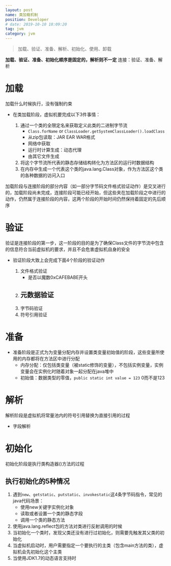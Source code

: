```yaml
---
layout: post
name: 类加载机制
position: Developer
# date: 2019-10-10 18:09:20
tag: jvm
category: jvm
---
```


> 加载、验证、准备、解析、初始化、使用、卸载

**加载、验证、准备、初始化顺序是固定的，解析则不一定**
连接：验证、准备、解析

# 加载
加载什么时候执行，没有强制约束

- 在类加载阶段，虚拟机要完成以下3件事情：

    1. 通过一个类的全限定名来获取定义此类的二进制字节流
        - `Class.forName` or `ClassLoader.getSystemClassLoader().loadClass`
        - 从zip包读取：JAR EAR WAR格式
        - 网络中获取
        - 运行时计算生成：动态代理
        - 由其它文件生成
    2. 将这个字节流所代表的静态存储结构转化为方法区的运行时数据结构
    3. 在内存中生成一个代表这个类的java.lang.Class对象，作为方法区这个类的各种数据的访问入口

加载阶段与连接阶段的部分内容（如一部分字节码文件格式验证动作）是交叉进行的，加载阶段尚未完成，连接阶段可能已经开始，但这些夹在加载阶段之中进行的动作，仍然属于连接阶段的内容，这两个阶段的开始时间仍然保持着固定的先后顺序

# 验证
验证是连接阶段的第一步，这一阶段的目的是为了确保Class文件的字节流中包含的信息符合当前虚拟机的要求，并且不会危害虚拟机自身的安全

- 验证阶段大致上会完成下面4个阶段的验证动作

    1. 文件格式验证
        - 是否以魔数0xCAFEBABE开头
    2. 元数据验证
        -
    3. 字节码验证
    4. 符号引用验证

# 准备
- 准备阶段是正式为为变量分配内存并设置类变量初始值的阶段，这些变量所使用的内存都将在方法区中进行分配
    - 内存分配：仅包括类变量（被static修饰的变量），不包括实例变量，实例变量会在实例化时随着对象一起分配在java堆中
    - 初始值：数据类型的零值，`public static int value = 123` 0而不是123

# 解析
解析阶段是虚拟机将常量池内的符号引用替换为直接引用的过程
- 字段解析

# 初始化
初始化阶段是执行类构造器<clinit>()方法的过程

## 执行初始化的5种情况
1. 遇到`new`、`getstatic`、`putstatic`、`invokestatic`这4条字节码指令，常见的java代码场景：
    - 使用new关键字实例化对象
    - 读取或者设置一个类的静态字段
    - 调用一个类的静态方法
2. 使用java.lang.reflect包的方法对类进行反射调用的时候
3. 当初始化一个类时，发现父类还没有进行过初始化，则需要先触发其父类的初始化
4. 当虚拟机启动时，用户需要指定一个要执行的主类（包含main方法的类），虚拟机会先初始化这个主类
5. 当使用JDK1.7的动态语言支持时

